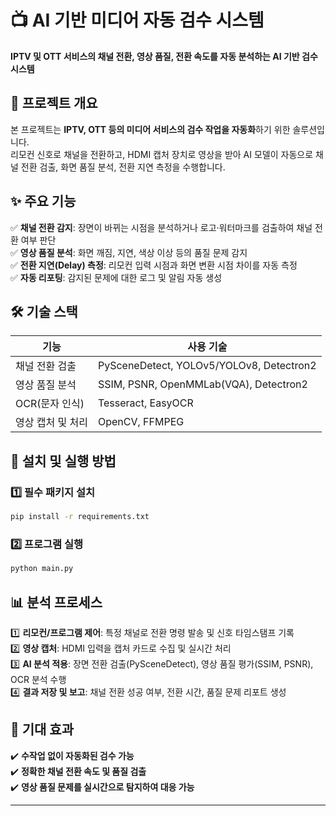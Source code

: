 # 📺 AI 기반 미디어 자동 검수 시스템  

**IPTV 및 OTT 서비스의 채널 전환, 영상 품질, 전환 속도를 자동 분석하는 AI 기반 검수 시스템**  

## 📌 프로젝트 개요  
본 프로젝트는 **IPTV, OTT 등의 미디어 서비스의 검수 작업을 자동화**하기 위한 솔루션입니다.  
리모컨 신호로 채널을 전환하고, HDMI 캡처 장치로 영상을 받아 AI 모델이 자동으로 채널 전환 검출, 화면 품질 분석, 전환 지연 측정을 수행합니다.  

## ✨ 주요 기능  
✅ **채널 전환 감지**: 장면이 바뀌는 시점을 분석하거나 로고·워터마크를 검출하여 채널 전환 여부 판단  
✅ **영상 품질 분석**: 화면 깨짐, 지연, 색상 이상 등의 품질 문제 감지  
✅ **전환 지연(Delay) 측정**: 리모컨 입력 시점과 화면 변환 시점 차이를 자동 측정  
✅ **자동 리포팅**: 감지된 문제에 대한 로그 및 알림 자동 생성  

## 🛠️ 기술 스택  
| 기능                  | 사용 기술 |  
|----------------------|-----------------|  
| 채널 전환 검출       | PySceneDetect, YOLOv5/YOLOv8, Detectron2 |  
| 영상 품질 분석       | SSIM, PSNR, OpenMMLab(VQA), Detectron2 |  
| OCR(문자 인식)       | Tesseract, EasyOCR |  
| 영상 캡처 및 처리   | OpenCV, FFMPEG |  

## 🚀 설치 및 실행 방법  

### 1️⃣ **필수 패키지 설치**  
```bash
pip install -r requirements.txt
```

### 2️⃣ **프로그램 실행**  
```bash
python main.py
```

## 📊 분석 프로세스  
1️⃣ **리모컨/프로그램 제어**: 특정 채널로 전환 명령 발송 및 신호 타임스탬프 기록  
2️⃣ **영상 캡처**: HDMI 입력을 캡처 카드로 수집 및 실시간 처리  
3️⃣ **AI 분석 적용**: 장면 전환 검출(PySceneDetect), 영상 품질 평가(SSIM, PSNR), OCR 분석 수행  
4️⃣ **결과 저장 및 보고**: 채널 전환 성공 여부, 전환 시간, 품질 문제 리포트 생성  

## 📢 기대 효과  
✔️ **수작업 없이 자동화된 검수 가능**  
✔️ **정확한 채널 전환 속도 및 품질 검출**  
✔️ **영상 품질 문제를 실시간으로 탐지하여 대응 가능**  

---
